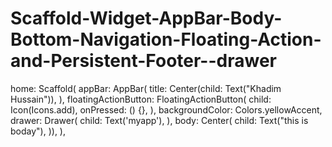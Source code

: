 # Scaffold-Widget-AppBar-Body-Bottom-Navigation-Floating-Action-and-Persistent-Footer--drawer
 home: Scaffold(
          appBar: AppBar(
            title: Center(child: Text("Khadim Hussain")),
          ),
          floatingActionButton: FloatingActionButton(
            child: Icon(Icons.add),
            onPressed: () {},
          ),
          backgroundColor: Colors.yellowAccent,
          drawer: Drawer(
            child: Text('myapp'),
          ),
          body: Center(
            child: Text("this is boday"),
          )),
    ),
